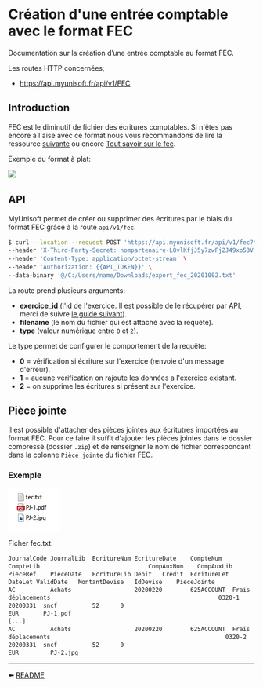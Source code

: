 # Création d'une entrée comptable avec le format FEC
Documentation sur la création d’une entrée comptable au format FEC.
​

Les routes HTTP concernées;
- https://api.myunisoft.fr/api/v1/FEC

## Introduction

FEC est le diminutif de fichier des écritures comptables. Si n'êtes pas encore à l'aise avec ce format nous vous recommandons de lire la ressource [suivante](https://www.compta-facile.com/fichier-des-ecritures-comptables-fec-definition-contenu-utilite/) ou encore [Tout savoir sur le fec](https://info.masterfec.fr/tout-savoir-sur-le-fec).

Exemple du format à plat:

![](https://cdn2.hubspot.net/hubfs/3924385/Images/exemple%20fec%20excel.png)

## API

MyUnisoft permet de créer ou supprimer des écritures par le biais du format FEC grâce à la route `api/v1/fec`.

```bash
$ curl --location --request POST 'https://api.myunisoft.fr/api/v1/fec?type=2&exercice_id=13647&filename=export_fec_20201002.txt' \
--header 'X-Third-Party-Secret: nompartenaire-L8vlKfjJ5y7zwFj2J49xo53V' \
--header 'Content-Type: application/octet-stream' \
--header 'Authorization: {{API_TOKEN}}' \
--data-binary '@/C:/Users/name/Downloads/export_fec_20201002.txt'
```

La route prend plusieurs arguments:
- **exercice_id** (l'id de l'exercice. Il est possible de le récupérer par API, merci de suivre [le guide suivant](../exercices.md)).
- **filename** (le nom du fichier qui est attaché avec la requête).
- **type** (valeur numérique entre `0` et `2`).

Le type permet de configurer le comportement de la requête:
- **0** = vérification si écriture sur l'exercice (renvoie d'un message d'erreur).
- **1** = aucune vérification on rajoute les données a l'exercice existant.
- **2** = on supprime les écritures si présent sur l'exercice.

## Pièce jointe

Il est possible d'attacher des pièces jointes aux écritutres importées au format FEC. Pour ce faire il suffit d'ajouter les pièces jointes dans le dossier compressé (dossier `.zip`) et de renseigner le nom de fichier correspondant dans la colonne `Pièce jointe` du fichier FEC.

### Exemple

![](../../../images/fec_pj.jpg)

Ficher fec.txt:
```
JournalCode	JournalLib	EcritureNum EcritureDate	CompteNum	  CompteLib	                              CompAuxNum	CompAuxLib	PieceRef	PieceDate	EcritureLib	Debit	Credit	EcritureLet	DateLet	ValidDate	MontantDevise	IdDevise	PieceJointe
AC	        Achats                  20200220	    625ACCOUNT  Frais déplacements		          	                              0320-1	  20200331	sncf	      52	  0					                                          EUR     	PJ-1.pdf
[...]
AC	        Achats                  20200220	    625ACCOUNT  Frais déplacements			                                        0320-2	  20200331	sncf	      52	  0					                                          EUR	      PJ-2.jpg
```
---

⬅️ [README](../../../../README.md)
